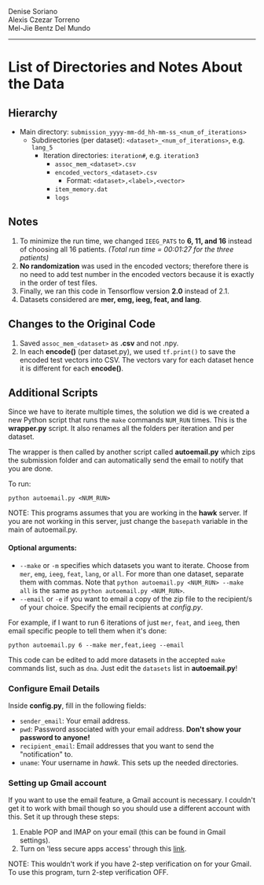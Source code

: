 Denise Soriano  
Alexis Czezar Torreno  
Mel-Jie Bentz Del Mundo

***

# List of Directories and Notes About the Data

## Hierarchy

- Main directory: `submission_yyyy-mm-dd_hh-mm-ss_<num_of_iterations>`
	- Subdirectories (per dataset): `<dataset>_<num_of_iterations>`, e.g. `lang_5`
		- Iteration directories: `iteration#`, e.g. `iteration3`
			- `assoc_mem_<dataset>.csv`
			- `encoded_vectors_<dataset>.csv`
				- Format: `<dataset>,<label>,<vector>`
			- `item_memory.dat`
			- `logs`

## Notes

1. To minimize the run time, we changed `IEEG_PATS` to **6, 11, and 16** instead of choosing all 16 patients. *(Total run time = 00:01:27 for the three patients)*
2. **No randomization** was used in the encoded vectors; therefore there is no need to add test number in the encoded vectors because it is exactly in the order of test files.
3. Finally, we ran this code in Tensorflow version **2.0** instead of 2.1.
4. Datasets considered are **mer, emg, ieeg, feat, and lang**.

## Changes to the Original Code

1. Saved `assoc_mem_<dataset>` as **.csv** and not .npy.
2. In each **encode()** (per dataset.py), we used `tf.print()` to save the encoded test vectors into CSV. The vectors vary for each dataset hence it is different for each **encode()**.

## Additional Scripts

Since we have to iterate multiple times, the solution we did is we created a new Python script that runs the `make` commands `NUM_RUN` times. This is the **wrapper.py** script. It also renames all the folders per iteration and per dataset.

The wrapper is then called by another script called **autoemail.py** which zips the submission folder and can automatically send the email to notify that you are done.

To run:

	python autoemail.py <NUM_RUN>

NOTE: This programs assumes that you are working in the **hawk** server. If you are not working in this server, just change the `basepath` variable in the main of autoemail.py.

#### Optional arguments:

- `--make` or `-m` specifies which datasets you want to iterate. Choose from `mer`, `emg`, `ieeg`, `feat`, `lang`, or `all`. For more than one dataset, separate them with commas. Note that `python autoemail.py <NUM_RUN> --make all` is the same as `python autoemail.py <NUM_RUN>`.
- `--email` or `-e` if you want to email a copy of the zip file to the recipient/s of your choice. Specify the email recipients at *config.py*.

For example, if I want to run 6 iterations of just `mer`, `feat`, and `ieeg`, then email specific people to tell them when it's done:

	python autoemail.py 6 --make mer,feat,ieeg --email

This code can be edited to add more datasets in the accepted `make` commands list, such as `dna`. Just edit the `datasets` list in **autoemail.py**!

### Configure Email Details

Inside **config.py**, fill in the following fields:

- `sender_email`: Your email address.
- `pwd`: Password associated with your email address. **Don't show your password to anyone!**
- `recipient_email`: Email addresses that you want to send the "notification" to.
- `uname`: Your username in *hawk*. This sets up the needed directories.

### Setting up Gmail account

If you want to use the email feature, a Gmail account is necessary. I couldn't get it to work with bmail though so you should use a different account with this. Set it up through these steps:

1. Enable POP and IMAP on your email (this can be found in Gmail settings).
2. Turn on 'less secure apps access' through this [link](https://myaccount.google.com/lesssecureapps?pli=1).

NOTE: This wouldn't work if you have 2-step verification on for your Gmail. To use this program, turn 2-step verification OFF.

